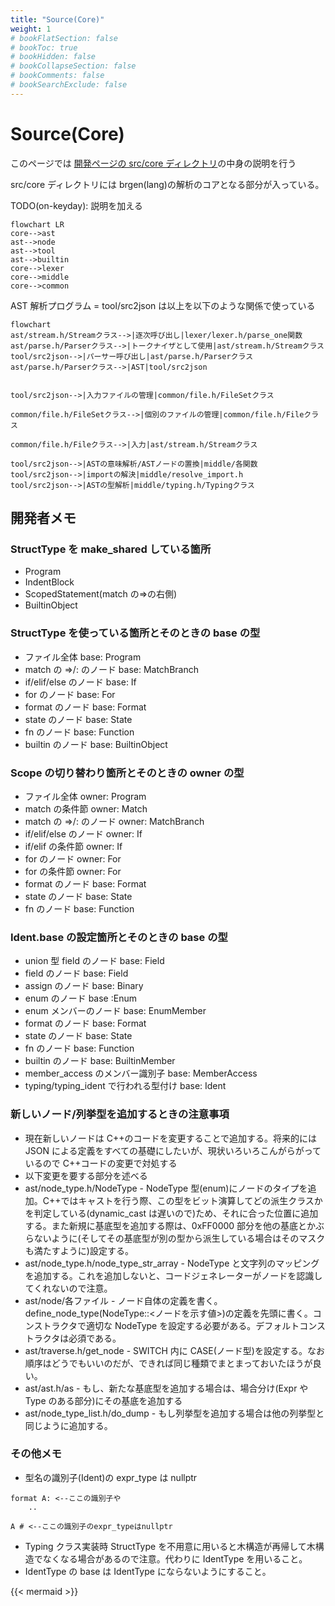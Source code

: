 ```yaml
---
title: "Source(Core)"
weight: 1
# bookFlatSection: false
# bookToc: true
# bookHidden: false
# bookCollapseSection: false
# bookComments: false
# bookSearchExclude: false
---
```


# Source(Core)

このページでは [開発ページの src/core ディレクトリ](https://github.com/on-keyday/brgen/tree/main/src/core)の中身の説明を行う

src/core ディレクトリには brgen(lang)の解析のコアとなる部分が入っている。

TODO(on-keyday): 説明を加える

```mermaid
flowchart LR
core-->ast
ast-->node
ast-->tool
ast-->builtin
core-->lexer
core-->middle
core-->common
```

AST 解析プログラム = tool/src2json は以上を以下のような関係で使っている

```mermaid
flowchart
ast/stream.h/Streamクラス-->|逐次呼び出し|lexer/lexer.h/parse_one関数
ast/parse.h/Parserクラス-->|トークナイザとして使用|ast/stream.h/Streamクラス
tool/src2json-->|パーサー呼び出し|ast/parse.h/Parserクラス
ast/parse.h/Parserクラス-->|AST|tool/src2json


tool/src2json-->|入力ファイルの管理|common/file.h/FileSetクラス

common/file.h/FileSetクラス-->|個別のファイルの管理|common/file.h/Fileクラス

common/file.h/Fileクラス-->|入力|ast/stream.h/Streamクラス

tool/src2json-->|ASTの意味解析/ASTノードの置換|middle/各関数
tool/src2json-->|importの解決|middle/resolve_import.h
tool/src2json-->|ASTの型解析|middle/typing.h/Typingクラス

```

## 開発者メモ

### StructType を make_shared している箇所

- Program
- IndentBlock
- ScopedStatement(match の=>の右側)
- BuiltinObject

### StructType を使っている箇所とそのときの base の型

- ファイル全体 base: Program
- match の =>/: のノード base: MatchBranch
- if/elif/else のノード base: If
- for のノード base: For
- format のノード base: Format
- state のノード base: State
- fn のノード base: Function
- builtin のノード base: BuiltinObject

### Scope の切り替わり箇所とそのときの owner の型

- ファイル全体 owner: Program
- match の条件節 owner: Match
- match の =>/: のノード owner: MatchBranch
- if/elif/else のノード owner: If
- if/elif の条件節 owner: If
- for のノード owner: For
- for の条件節 owner: For
- format のノード base: Format
- state のノード base: State
- fn のノード base: Function

### Ident.base の設定箇所とそのときの base の型

- union 型 field のノード base: Field
- field のノード base: Field
- assign のノード base: Binary
- enum のノード base :Enum
- enum メンバーのノード base: EnumMember
- format のノード base: Format
- state のノード base: State
- fn のノード base: Function
- builtin のノード base: BuiltinMember
- member_access のメンバー識別子 base: MemberAccess
- typing/typing_ident で行われる型付け base: Ident

### 新しいノード/列挙型を追加するときの注意事項

- 現在新しいノードは C++のコードを変更することで追加する。将来的には JSON による定義をすべての基礎にしたいが、現状いろいろこんがらがっているので C++コードの変更で対処する
- 以下変更を要する部分を述べる
- ast/node_type.h/NodeType - NodeType 型(enum)にノードのタイプを追加。C++ではキャストを行う際、この型をビット演算してどの派生クラスかを判定している(dynamic_cast は遅いので)ため、それに合った位置に追加する。また新規に基底型を追加する際は、0xFF0000 部分を他の基底とかぶらないように(そしてその基底型が別の型から派生している場合はそのマスクも満たすように)設定する。
- ast/node_type.h/node_type_str_array - NodeType と文字列のマッピングを追加する。これを追加しないと、コードジェネレーターがノードを認識してくれないので注意。
- ast/node/各ファイル - ノード自体の定義を書く。define_node_type(NodeType::<ノードを示す値>)の定義を先頭に書く。コンストラクタで適切な NodeType を設定する必要がある。デフォルトコンストラクタは必須である。
- ast/traverse.h/get_node - SWITCH 内に CASE(ノード型)を設定する。なお順序はどうでもいいのだが、できれば同じ種類でまとまっておいたほうが良い。
- ast/ast.h/as - もし、新たな基底型を追加する場合は、場合分け(Expr や Type のある部分)にその基底を追加する
- ast/node_type_list.h/do_dump - もし列挙型を追加する場合は他の列挙型と同じように追加する。

### その他メモ

- 型名の識別子(Ident)の expr_type は nullptr

```brgen
format A: <--ここの識別子や
    ..

A # <--ここの識別子のexpr_typeはnullptr
```

- Typing クラス実装時 StructType を不用意に用いると木構造が再帰して木構造でなくなる場合があるので注意。代わりに IdentType を用いること。
- IdentType の base は IdentType にならないようにすること。

{{< mermaid >}}
